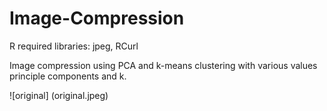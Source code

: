 # Image-Compression

R required libraries: jpeg, RCurl

Image compression using PCA and k-means clustering with various values principle components and k.

![original] (original.jpeg)
